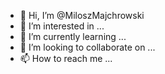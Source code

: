 - 👋 Hi, I’m @MiloszMajchrowski
- 👀 I’m interested in ...
- 🌱 I’m currently learning ...
- 💞️ I’m looking to collaborate on ...
- 📫 How to reach me ...

<!---
MiloszMajchrowski/MiloszMajchrowski is a ✨ special ✨ repository because its `README.md` (this file) appears on your GitHub profile.
You can click the Preview link to take a look at your changes.
--->

